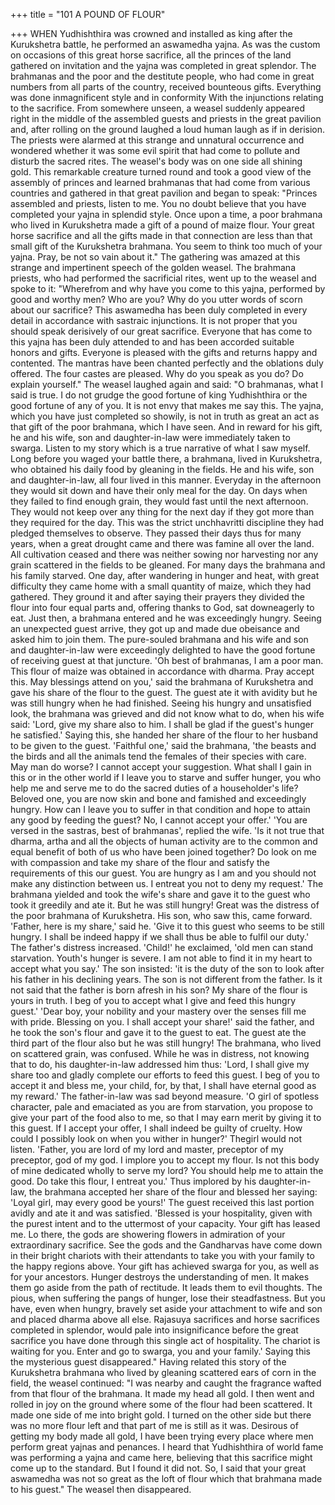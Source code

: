 +++
title = "101 A POUND OF FLOUR"

+++
WHEN Yudhishthira was crowned and
installed as king after the Kurukshetra
battle, he performed an aswamedha yajna.
As was the custom on occasions of this
great horse sacrifice, all the princes of the
land gathered on invitation and the yajna
was completed in great splendor. The
brahmanas and the poor and the destitute
people, who had come in great numbers
from all parts of the country, received
bounteous gifts. Everything was done inmagnificent style and in conformity With
the injunctions relating to the sacrifice.
From somewhere unseen, a weasel
suddenly appeared right in the middle of
the assembled guests and priests in the
great pavilion and, after rolling on the
ground laughed a loud human laugh as if
in derision. The priests were alarmed at
this strange and unnatural occurrence and
wondered whether it was some evil spirit
that had come to pollute and disturb the
sacred rites.
The weasel's body was on one side all
shining gold. This remarkable creature
turned round and took a good view of the
assembly
of
princes
and
learned
brahmanas that had come from various
countries and gathered in that great
pavilion and began to speak:
"Princes assembled and priests, listen to
me. You no doubt believe that you have
completed your yajna in splendid style.
Once upon a time, a poor brahmana who
lived in Kurukshetra made a gift of a
pound of maize flour. Your great horse
sacrifice and all the gifts made in that
connection are less than that small gift of
the Kurukshetra brahmana. You seem to
think too much of your yajna. Pray, be not
so vain about it."
The gathering was amazed at this strange
and impertinent speech of the golden
weasel. The brahmana priests, who had
performed the sacrificial rites, went up to
the weasel and spoke to it:
"Wherefrom and why have you come to
this yajna, performed by good and worthy
men? Who are you? Why do you utter
words of scorn about our sacrifice? This
aswamedha has been duly completed in
every detail in accordance with sastraic
injunctions. It is not proper that you
should speak derisively of our great
sacrifice. Everyone that has come to this
yajna has been duly attended to and has
been accorded suitable honors and gifts.
Everyone is pleased with the gifts and
returns happy and contented. The mantras
have been chanted perfectly and the
oblations duly offered. The four castes are
pleased. Why do you speak as you do? Do
explain yourself."
The weasel laughed again and said: "O
brahmanas, what I said is true. I do not
grudge the good fortune of king
Yudhishthira or the good fortune of any of
you. It is not envy that makes me say this.
The yajna, which you have just completed
so showily, is not in truth as great an act
as that gift of the poor brahmana, which I
have seen. And in reward for his gift, he
and his wife, son and daughter-in-law
were immediately taken to swarga. Listen
to my story which is a true narrative of
what I saw myself. Long before you
waged your battle there, a brahmana, lived
in Kurukshetra, who obtained his daily
food by gleaning in the fields. He and his
wife, son and daughter-in-law, all four
lived in this manner. Everyday in the
afternoon they would sit down and have
their only meal for the day. On days when
they failed to find enough grain, they
would fast until the next afternoon. They
would not keep over any thing for the next
day if they got more than they required for
the day. This was the strict unchhavritti
discipline they had pledged themselves to
observe. They passed their days thus for
many years, when a great drought came
and there was famine all over the land. All
cultivation ceased and there was neither
sowing nor harvesting nor any grain
scattered in the fields to be gleaned. For
many days the brahmana and his family
starved. One day, after wandering in
hunger and heat, with great difficulty they
came home with a small quantity of
maize, which they had gathered. They
ground it and after saying their prayers
they divided the flour into four equal parts
and, offering thanks to God, sat downeagerly to eat. Just then, a brahmana
entered and he was exceedingly hungry.
Seeing an unexpected guest arrive, they
got up and made due obeisance and asked
him to join them. The pure-souled
brahmana and his wife and son and
daughter-in-law
were
exceedingly
delighted to have the good fortune of
receiving guest at that juncture. 'Oh best
of brahmanas, I am a poor man. This flour
of maize was obtained in accordance with
dharma. Pray accept this. May blessings
attend on you,' said the brahmana of
Kurukshetra and gave his share of the
flour to the guest. The guest ate it with
avidity but he was still hungry when he
had finished. Seeing his hungry and
unsatisfied look, the brahmana was
grieved and did not know what to do,
when his wife said: 'Lord, give my share
also to him. I shall be glad if the guest's
hunger he satisfied.' Saying this, she
handed her share of the flour to her
husband to be given to the guest. 'Faithful
one,' said the brahmana, 'the beasts and
the birds and all the animals tend the
females of their species with care. May
man do worse? I cannot accept your
suggestion. What shall I gain in this or in
the other world if I leave you to starve and
suffer hunger, you who help me and serve
me to do the sacred duties of a
householder's life? Beloved one, you are
now skin and bone and famished and
exceedingly hungry. How can I leave you
to suffer in that condition and hope to
attain any good by feeding the guest? No,
I cannot accept your offer.' 'You are
versed in the sastras, best of brahmanas',
replied the wife. 'Is it not true that dharma,
artha and all the objects of human activity
are to the common and equal benefit of
both of us who have been joined together?
Do look on me with compassion and take
my share of the flour and satisfy the
requirements of this our guest. You are
hungry as I am and you should not make
any distinction between us. I entreat you
not to deny my request.' The brahmana
yielded and took the wife's share and gave
it to the guest who took it greedily and ate
it. But he was still hungry! Great was the
distress of the poor brahmana of
Kurukshetra. His son, who saw this, came
forward. 'Father, here is my share,' said
he. 'Give it to this guest who seems to be
still hungry. I shall be indeed happy if we
shall thus be able to fulfil our duty.' The
father's distress increased. 'Child!' he
exclaimed, 'old men can stand starvation.
Youth's hunger is severe. I am not able to
find it in my heart to accept what you say.'
The son insisted: 'it is the duty of the son
to look after his father in his declining
years. The son is not different from the
father. Is it not said that the father is born
afresh in his son? My share of the flour is
yours in truth. I beg of you to accept what
I give and feed this hungry guest.' 'Dear
boy, your nobility and your mastery over
the senses fill me with pride. Blessing on
you. I shall accept your share!' said the
father, and he took the son's flour and
gave it to the guest to eat. The guest ate
the third part of the flour also but he was
still hungry! The brahmana, who lived on
scattered grain, was confused. While he
was in distress, not knowing that to do, his
daughter-in-law addressed him thus:
'Lord, I shall give my share too and gladly
complete our efforts to feed this guest. I
beg of you to accept it and bless me, your
child, for, by that, I shall have eternal
good as my reward.' The father-in-law
was sad beyond measure. 'O girl of
spotless character, pale and emaciated as
you are from starvation, you propose to
give your part of the food also to me, so
that I may earn merit by giving it to this
guest. If I accept your offer, I shall indeed
be guilty of cruelty. How could I possibly
look on when you wither in hunger?' Thegirl would not listen. 'Father, you are lord
of my lord and master, preceptor of my
preceptor, god of my god. I implore you
to accept my flour. Is not this body of
mine dedicated wholly to serve my lord?
You should help me to attain the good. Do
take this flour, I entreat you.' Thus
implored by his daughter-in-law, the
brahmana accepted her share of the flour
and blessed her saying: 'Loyal girl, may
every good be yours!' The guest received
this last portion avidly and ate it and was
satisfied. 'Blessed is your hospitality,
given with the purest intent and to the
uttermost of your capacity. Your gift has
leased me. Lo there, the gods are
showering flowers in admiration of your
extraordinary sacrifice. See the gods and
the Gandharvas have come down in their
bright chariots with their attendants to
take you with your family to the happy
regions above. Your gift has achieved
swarga for you, as well as for your
ancestors.
Hunger
destroys
the
understanding of men. It makes them go
aside from the path of rectitude. It leads
them to evil thoughts. The pious, when
suffering the pangs of hunger, lose their
steadfastness. But you have, even when
hungry, bravely set aside your attachment
to wife and son and placed dharma above
all else. Rajasuya sacrifices and horse
sacrifices completed in splendor, would
pale into insignificance before the great
sacrifice you have done through this
single act of hospitality. The chariot is
waiting for you. Enter and go to swarga,
you and your family.' Saying this the
mysterious guest disappeared."
Having related this story of the
Kurukshetra brahmana who lived by
gleaning scattered ears of corn in the field,
the weasel continued:
"I was nearby and caught the fragrance
wafted from that flour of the brahmana. It
made my head all gold. I then went and
rolled in joy on the ground where some of
the flour had been scattered. It made one
side of me into bright gold. I turned on the
other side but there was no more flour left
and that part of me is still as it was.
Desirous of getting my body made all
gold, I have been trying every place where
men perform great yajnas and penances. I
heard that Yudhishthira of world fame
was performing a yajna and came here,
believing that this sacrifice might come up
to the standard. But I found it did not. So,
I said that your great aswamedha was not
so great as the loft of flour which that
brahmana made to his guest." The weasel
then disappeared.